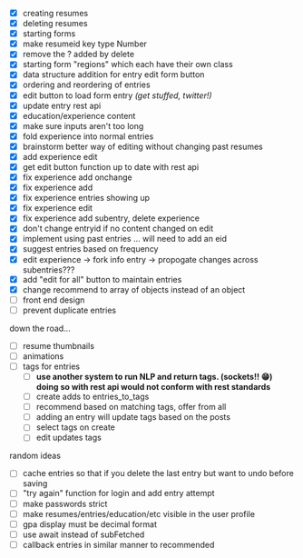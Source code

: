 - [x] creating resumes
- [x] deleting resumes
- [x] starting forms
- [x] make resumeid key type Number
- [x] remove the ? added by delete
- [x] starting form "regions" which each have their own class
- [x] data structure addition for entry edit form button
- [x] ordering and reordering of entries
- [x] edit button to load form entry *(get stuffed, twitter!)*
- [x] update entry rest api
- [x] education/experience content
- [x] make sure inputs aren't too long
- [x] fold experience into normal entries
- [x] brainstorm better way of editing without changing past resumes
- [x] add experience edit
- [x] get edit button function up to date with rest api
- [x] fix experience add onchange
- [x] fix experience add
- [x] fix experience entries showing up
- [x] fix experience edit
- [x] fix experience add subentry, delete experience
- [x] don't change entryid if no content changed on edit
- [x] implement using past entries ... will need to add an eid
- [x] suggest entries based on frequency
- [x] edit experience -> fork info entry -> propogate changes across subentries???
- [x] add "edit for all" button to maintain entries
- [x] change recommend to array of objects instead of an object
- [ ] front end design
- [ ] prevent duplicate entries

down the road...
- [ ] resume thumbnails
- [ ] animations
- [ ] tags for entries
  - [ ] **use another system to run NLP and return tags. (sockets!! 😁) doing so with rest api would not conform with rest standards**
  - [ ] create adds to entries_to_tags
  - [ ] recommend based on matching tags, offer from all
  - [ ] adding an entry will update tags based on the posts
  - [ ] select tags on create
  - [ ] edit updates tags 

random ideas
- [ ] cache entries so that if you delete the last entry but want to undo before saving
- [ ] "try again" function for login and add entry attempt
- [ ] make passwords strict
- [ ] make resumes/entries/education/etc visible in the user profile
- [ ] gpa display must be decimal format
- [ ] use await instead of subFetched
- [ ] callback entries in similar manner to recommended